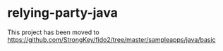# relying-party-java
This project has been moved to https://github.com/StrongKey/fido2/tree/master/sampleapps/java/basic
